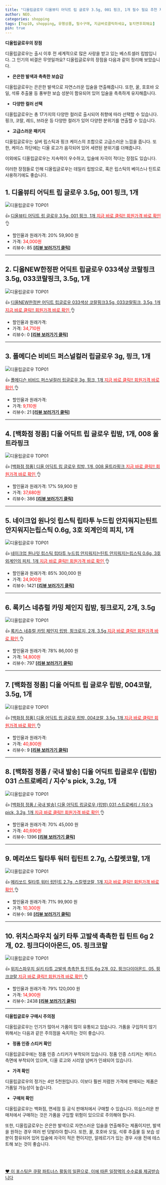 ```yaml
---
title: "디올립글로우 디올뷰티 어딕트 립 글로우 3.5g, 001 핑크, 1개 필수 필요 추천 제품 비교 최저 가격 비교 장점 구매 후기 구매평"
author: NEO.
categories: shopping
tags: [Top10, shopping, 유행상품, 필수구매, 지금바로클릭하세요, 놓치면후회해요]
pin: true
---
```

**디올립글로우의 장점**

디올립글로우는 출시 이후 전 세계적으로 많은 사랑을 받고 있는 베스트셀러 립밤입니다. 그 인기의 비결은 무엇일까요? 디올립글로우의 장점을 다음과 같이 정리해 보았습니다.

* **은은한 발색과 촉촉한 보습감**

디올립글로우는 은은한 발색으로 자연스러운 입술을 연출해줍니다. 또한, 꿀, 호호바 오일, 석류 추출물 등 풍부한 보습 성분이 함유되어 있어 입술을 촉촉하게 유지해줍니다.

* **다양한 컬러 선택**

디올립글로우는 총 17가지의 다양한 컬러로 출시되어 취향에 따라 선택할 수 있습니다. 핑크, 코랄, 레드, 브라운 등 다양한 컬러가 있어 다양한 분위기를 연출할 수 있습니다.

* **고급스러운 패키지**

디올립글로우는 실버 립스틱과 핑크 케이스의 조합으로 고급스러운 느낌을 줍니다. 또한, 케이스 하단에는 디올 로고가 음각되어 있어 세련된 분위기를 더해줍니다.

이외에도 디올립글로우는 지속력이 우수하고, 입술에 자극이 적다는 장점도 있습니다.

이러한 장점들로 인해 디올립글로우는 데일리 립밤으로, 혹은 립스틱의 베이스나 틴트로 사용하기에도 좋습니다.

   

## 1. 디올뷰티 어딕트 립 글로우 3.5g, 001 핑크, 1개

![디올립글로우 TOP01](https://thumbnail6.coupangcdn.com/thumbnails/remote/490x490ex/image/vendor_inventory/f76a/6442083586f03669eb9f4991ec10b34b1dbdb339f43a97c191f8a1cde1aa.jpg)


👍 [디올뷰티 어딕트 립 글로우 3.5g, 001 핑크, 1개 <font color=red> 지금 바로 클릭!! 회원가격 바로 확인 </font> ](https://link.coupang.com/re/AFFSDP?lptag=AF3617701&subid=GithubCoopas&pageKey=6429878637&traceid=V0-153&itemId=19505774604&vendorItemId=87112357490) 👌 


- 할인율과 원래가격: 20%  59,900   원
- 가격: <span style='color:red'>34,000원</span>
- 리뷰수: 85  [**[리뷰 보러가기 클릭]**](https://link.coupang.com/re/AFFSDP?lptag=AF3617701&subid=GithubCoopas&pageKey=6429878637&traceid=V0-153&itemId=19505774604&vendorItemId=87112357490)

---


   

## 2. 디올NEW한정판 어딕트 립글로우 033색상 코랄핑크3.5g, 033코랄핑크, 3.5g, 1개

![디올립글로우 TOP01](https://thumbnail10.coupangcdn.com/thumbnails/remote/490x490ex/image/vendor_inventory/1dd1/ebe317772d4baf1992c41c6ce15a54d607243728c4ede09b5574919abcb0.jpg)


👍 [디올NEW한정판 어딕트 립글로우 033색상 코랄핑크3.5g, 033코랄핑크, 3.5g, 1개 <font color=red> 지금 바로 클릭!! 회원가격 바로 확인 </font> ](https://link.coupang.com/re/AFFSDP?lptag=AF3617701&subid=GithubCoopas&pageKey=6429878637&traceid=V0-153&itemId=19445562183&vendorItemId=87112357644) 👌 


- 할인율과 원래가격: 
- 가격: <span style='color:red'>34,710원</span>
- 리뷰수: 0  [**[리뷰 보러가기 클릭]**](https://link.coupang.com/re/AFFSDP?lptag=AF3617701&subid=GithubCoopas&pageKey=6429878637&traceid=V0-153&itemId=19445562183&vendorItemId=87112357644)

---


   

## 3. 폴메디슨 비비드 퍼스널컬러 립글로우 3g, 핑크, 1개

![디올립글로우 TOP01](https://thumbnail10.coupangcdn.com/thumbnails/remote/490x490ex/image/retail/images/9596992683713050-541f5a3d-a7af-4ca4-af1b-b4bc35c60e0b.jpg)


👍 [폴메디슨 비비드 퍼스널컬러 립글로우 3g, 핑크, 1개 <font color=red> 지금 바로 클릭!! 회원가격 바로 확인 </font> ](https://link.coupang.com/re/AFFSDP?lptag=AF3617701&subid=GithubCoopas&pageKey=6249173290&traceid=V0-153&itemId=12657770913&vendorItemId=79925086375) 👌 


- 할인율과 원래가격: 
- 가격: <span style='color:red'>9,110원</span>
- 리뷰수: 21  [**[리뷰 보러가기 클릭]**](https://link.coupang.com/re/AFFSDP?lptag=AF3617701&subid=GithubCoopas&pageKey=6249173290&traceid=V0-153&itemId=12657770913&vendorItemId=79925086375)

---


   

## 4. [백화점 정품] 디올 어딕트 립 글로우 립밤, 1개, 008 울트라핑크

![디올립글로우 TOP01](https://thumbnail9.coupangcdn.com/thumbnails/remote/490x490ex/image/vendor_inventory/5b72/3262b82f775bbbcc62b07903e19e6a68cc0791c368362a875e18a4acb19a.jpg)


👍 [[백화점 정품] 디올 어딕트 립 글로우 립밤, 1개, 008 울트라핑크 <font color=red> 지금 바로 클릭!! 회원가격 바로 확인 </font> ](https://link.coupang.com/re/AFFSDP?lptag=AF3617701&subid=GithubCoopas&pageKey=7600086315&traceid=V0-153&itemId=20102654676&vendorItemId=87474997578) 👌 


- 할인율과 원래가격: 17%  59,900   원
- 가격: <span style='color:red'>37,680원</span>
- 리뷰수: 386  [**[리뷰 보러가기 클릭]**](https://link.coupang.com/re/AFFSDP?lptag=AF3617701&subid=GithubCoopas&pageKey=7600086315&traceid=V0-153&itemId=20102654676&vendorItemId=87474997578)

---


   

## 5. 네이크업 원나잇 립스틱 립타투 누드립 안지워지는틴트 안지워지는립스틱 0.6g, 3호 외계인의 피치, 1개

![디올립글로우 TOP01](https://thumbnail10.coupangcdn.com/thumbnails/remote/490x490ex/image/vendor_inventory/0c54/f7781d43d6172162104af62b6bd0ad5a80b3b87d92629f22fc852b51b820.jpg)


👍 [네이크업 원나잇 립스틱 립타투 누드립 안지워지는틴트 안지워지는립스틱 0.6g, 3호 외계인의 피치, 1개 <font color=red> 지금 바로 클릭!! 회원가격 바로 확인 </font> ](https://link.coupang.com/re/AFFSDP?lptag=AF3617701&subid=GithubCoopas&pageKey=1747578200&traceid=V0-153&itemId=2976078519&vendorItemId=87769686914) 👌 


- 할인율과 원래가격: 85%  300,000   원
- 가격: <span style='color:red'>24,900원</span>
- 리뷰수: 1421  [**[리뷰 보러가기 클릭]**](https://link.coupang.com/re/AFFSDP?lptag=AF3617701&subid=GithubCoopas&pageKey=1747578200&traceid=V0-153&itemId=2976078519&vendorItemId=87769686914)

---


   

## 6. 록키스 네츄럴 카밍 체인지 립밤, 핑크로지, 2개, 3.5g

![디올립글로우 TOP01](https://thumbnail8.coupangcdn.com/thumbnails/remote/490x490ex/image/vendor_inventory/7770/00f3e125ad09a66096b601ef9b8e6d19da2b3c96e315aedd1d5d7a5517c7.jpg)


👍 [록키스 네츄럴 카밍 체인지 립밤, 핑크로지, 2개, 3.5g <font color=red> 지금 바로 클릭!! 회원가격 바로 확인 </font> ](https://link.coupang.com/re/AFFSDP?lptag=AF3617701&subid=GithubCoopas&pageKey=5796945768&traceid=V0-153&itemId=19943246337&vendorItemId=87052564498) 👌 


- 할인율과 원래가격: 78%  86,000   원
- 가격: <span style='color:red'>14,800원</span>
- 리뷰수: 797  [**[리뷰 보러가기 클릭]**](https://link.coupang.com/re/AFFSDP?lptag=AF3617701&subid=GithubCoopas&pageKey=5796945768&traceid=V0-153&itemId=19943246337&vendorItemId=87052564498)

---


   

## 7. [백화점 정품] 디올 어딕트 립 글로우 립밤, 004코랄, 3.5g, 1개

![디올립글로우 TOP01](https://thumbnail7.coupangcdn.com/thumbnails/remote/490x490ex/image/vendor_inventory/9d65/6a0e071bf10167f57687f4d0ab6b2c24d8903e954702b1e6cb093d9519c6.jpg)


👍 [[백화점 정품] 디올 어딕트 립 글로우 립밤, 004코랄, 3.5g, 1개 <font color=red> 지금 바로 클릭!! 회원가격 바로 확인 </font> ](https://link.coupang.com/re/AFFSDP?lptag=AF3617701&subid=GithubCoopas&pageKey=6429878637&traceid=V0-153&itemId=20015554703&vendorItemId=87112357495) 👌 


- 할인율과 원래가격: 
- 가격: <span style='color:red'>40,800원</span>
- 리뷰수: 9  [**[리뷰 보러가기 클릭]**](https://link.coupang.com/re/AFFSDP?lptag=AF3617701&subid=GithubCoopas&pageKey=6429878637&traceid=V0-153&itemId=20015554703&vendorItemId=87112357495)

---


   

## 8. [백화점 정품 / 국내 발송] 디올 어딕트 립글로우 (립밤) 031 스트로베리 / 지수's pick, 3.2g, 1개

![디올립글로우 TOP01](https://thumbnail9.coupangcdn.com/thumbnails/remote/490x490ex/image/vendor_inventory/b01c/6cde4d88ad10599cb18cc4cd7a611cf96bef6f97eca0c2f63211f67c92db.jpg)


👍 [[백화점 정품 / 국내 발송] 디올 어딕트 립글로우 (립밤) 031 스트로베리 / 지수's pick, 3.2g, 1개 <font color=red> 지금 바로 클릭!! 회원가격 바로 확인 </font> ](https://link.coupang.com/re/AFFSDP?lptag=AF3617701&subid=GithubCoopas&pageKey=6429878637&traceid=V0-153&itemId=17523527311&vendorItemId=87112357351) 👌 


- 할인율과 원래가격: 70%  45,000   원
- 가격: <span style='color:red'>40,690원</span>
- 리뷰수: 1396  [**[리뷰 보러가기 클릭]**](https://link.coupang.com/re/AFFSDP?lptag=AF3617701&subid=GithubCoopas&pageKey=6429878637&traceid=V0-153&itemId=17523527311&vendorItemId=87112357351)

---


   

## 9. 메리쏘드 릴타투 워터 립틴트 2.7g, 스칼렛코랄, 1개

![디올립글로우 TOP01](https://thumbnail8.coupangcdn.com/thumbnails/remote/490x490ex/image/retail/images/4077108807331109-e48ee1d2-fc62-467c-86e4-074f5cafd28b.jpg)


👍 [메리쏘드 릴타투 워터 립틴트 2.7g, 스칼렛코랄, 1개 <font color=red> 지금 바로 클릭!! 회원가격 바로 확인 </font> ](https://link.coupang.com/re/AFFSDP?lptag=AF3617701&subid=GithubCoopas&pageKey=5884890519&traceid=V0-153&itemId=10459951738&vendorItemId=77741737207) 👌 


- 할인율과 원래가격: 71%  99,900   원
- 가격: <span style='color:red'>10,300원</span>
- 리뷰수: 98  [**[리뷰 보러가기 클릭]**](https://link.coupang.com/re/AFFSDP?lptag=AF3617701&subid=GithubCoopas&pageKey=5884890519&traceid=V0-153&itemId=10459951738&vendorItemId=77741737207)

---


   

## 10. 위치스파우치 실키 타투 고발색 촉촉한 립 틴트 6g 2개, 02. 핑크다이아몬드, 05. 핑크코랄

![디올립글로우 TOP01](https://thumbnail10.coupangcdn.com/thumbnails/remote/490x490ex/image/vendor_inventory/8dc2/0e77f98da7e7d55dbe5388061d0fae732361f1b7a43156759bc8be49987d.jpg)


👍 [위치스파우치 실키 타투 고발색 촉촉한 립 틴트 6g 2개, 02. 핑크다이아몬드, 05. 핑크코랄 <font color=red> 지금 바로 클릭!! 회원가격 바로 확인 </font> ](https://link.coupang.com/re/AFFSDP?lptag=AF3617701&subid=GithubCoopas&pageKey=7716519991&traceid=V0-153&itemId=20697661724&vendorItemId=87769006479) 👌 


- 할인율과 원래가격: 79%  120,000   원
- 가격: <span style='color:red'>14,900원</span>
- 리뷰수: 2438  [**[리뷰 보러가기 클릭]**](https://link.coupang.com/re/AFFSDP?lptag=AF3617701&subid=GithubCoopas&pageKey=7716519991&traceid=V0-153&itemId=20697661724&vendorItemId=87769006479)

---
**디올립글로우 구매시 주의점**

디올립글로우는 인기가 많아서 가품이 많이 유통되고 있습니다. 가품을 구입하지 않기 위해서는 다음과 같은 주의점을 숙지하는 것이 좋습니다.

* **정품 인증 스티커 확인**

디올립글로우에는 정품 인증 스티커가 부착되어 있습니다. 정품 인증 스티커는 케이스 측면에 부착되어 있으며, 디올 로고와 시리얼 넘버가 인쇄되어 있습니다.

* **가격 확인**

디올립글로우의 정가는 4만 5천원입니다. 이보다 훨씬 저렴한 가격에 판매되는 제품은 가품일 가능성이 높습니다.

* **구매처 확인**

디올립글로우는 백화점, 면세점 등 공식 판매처에서 구매할 수 있습니다. 의심스러운 판매처에서 구매하는 것은 가품을 구입할 위험이 있으므로 주의해야 합니다.

또한, 디올립글로우는 은은한 발색으로 자연스러운 입술을 연출해주는 제품이지만, 발색을 원하는 경우 여러 번 덧발라야 합니다. 또한, 꿀, 호호바 오일, 석류 추출물 등 보습 성분이 함유되어 있어 입술에 자극이 적은 편이지만, 알레르기가 있는 경우 사용 전에 테스트해 보는 것이 좋습니다.<br><br><br><br><br> [ ❤  이 포스팅은 쿠팡 파트너스 활동의 일환으로, 이에 따른 일정액의 수수료를 제공받습니다](https://link.coupang.com/a/bcEFyh)